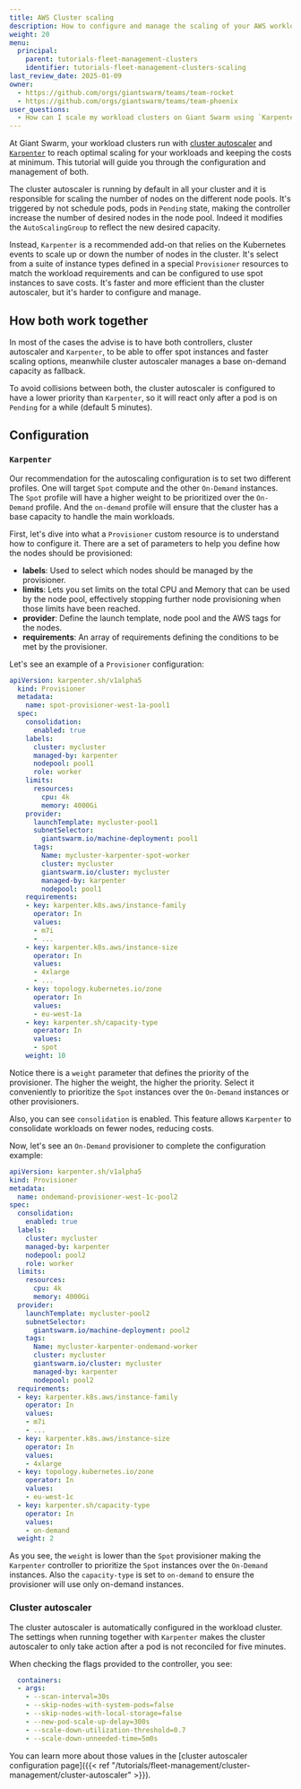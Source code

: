 ```yaml
---
title: AWS Cluster scaling
description: How to configure and manage the scaling of your AWS workload clusters on Giant Swarm.
weight: 20
menu:
  principal:
    parent: tutorials-fleet-management-clusters
    identifier: tutorials-fleet-management-clusters-scaling
last_review_date: 2025-01-09
owner:
  - https://github.com/orgs/giantswarm/teams/team-rocket
  - https://github.com/orgs/giantswarm/teams/team-phoenix
user_questions:
  - How can I scale my workload clusters on Giant Swarm using `Karpenter` and cluster autoscaler?
---
```


At Giant Swarm, your workload clusters run with [cluster autoscaler](https://github.com/kubernetes/autoscaler) and [`Karpenter`](https://karpenter.sh/) to reach optimal scaling for your workloads and keeping the costs at minimum. This tutorial will guide you through the configuration and management of both.

The cluster autoscaler is running by default in all your cluster and it is responsible for scaling the number of nodes on the different node pools. It's triggered by not schedule pods, pods in `Pending` state, making the controller increase the number of desired nodes in the node pool. Indeed it modifies the `AutoScalingGroup` to reflect the new desired capacity.

Instead, `Karpenter` is a recommended add-on that relies on the Kubernetes events to scale up or down the number of nodes in the cluster. It's select from a suite of instance types defined in a special `Provisioner` resources to match the workload requirements and can be configured to use spot instances to save costs. It's faster and more efficient than the cluster autoscaler, but it's harder to configure and manage.

## How both work together

In most of the cases the advise is to have both controllers, cluster autoscaler and `Karpenter`, to be able to offer spot instances and faster scaling options, meanwhile cluster autoscaler manages a base on-demand capacity as fallback.

To avoid collisions between both, the cluster autoscaler is configured to have a lower priority than `Karpenter`, so it will react only after a pod is on `Pending` for a while (default 5 minutes).

## Configuration

### `Karpenter`

Our recommendation for the autoscaling configuration is to set two different profiles. One will target `Spot` compute and the other `On-Demand` instances. The `Spot` profile will have a higher weight to be prioritized over the `On-Demand` profile. And the `on-demand` profile will ensure that the cluster has a base capacity to handle the main workloads.

First, let's dive into what a `Provisioner` custom resource is to understand how to configure it. There are a set of parameters to help you define how the nodes should be provisioned:

- **labels**: Used to select which nodes should be managed by the provisioner.
- **limits**: Lets you set limits on the total CPU and Memory that can be used by the node pool, effectively stopping further node provisioning when those limits have been reached.
- **provider**: Define the launch template, node pool and the AWS tags for the nodes.
- **requirements**: An array of requirements defining the conditions to be met by the provisioner.

Let's see an example of a `Provisioner` configuration:

```yaml
apiVersion: karpenter.sh/v1alpha5
  kind: Provisioner
  metadata:
    name: spot-provisioner-west-1a-pool1
  spec:
    consolidation:
      enabled: true
    labels:
      cluster: mycluster
      managed-by: karpenter
      nodepool: pool1
      role: worker
    limits:
      resources:
        cpu: 4k
        memory: 4000Gi
    provider:
      launchTemplate: mycluster-pool1
      subnetSelector:
        giantswarm.io/machine-deployment: pool1
      tags:
        Name: mycluster-karpenter-spot-worker
        cluster: mycluster
        giantswarm.io/cluster: mycluster
        managed-by: karpenter
        nodepool: pool1
    requirements:
    - key: karpenter.k8s.aws/instance-family
      operator: In
      values:
      - m7i
      - ...
    - key: karpenter.k8s.aws/instance-size
      operator: In
      values:
      - 4xlarge
      - ...
    - key: topology.kubernetes.io/zone
      operator: In
      values:
      - eu-west-1a
    - key: karpenter.sh/capacity-type
      operator: In
      values:
      - spot
    weight: 10
```

Notice there is a `weight` parameter that defines the priority of the provisioner. The higher the weight, the higher the priority. Select it conveniently to prioritize the `Spot` instances over the `On-Demand` instances or other provisioners.

Also, you can see `consolidation` is enabled. This feature allows `Karpenter` to consolidate workloads on fewer nodes, reducing costs.

Now, let's see an `On-Demand` provisioner to complete the configuration example:

```yaml
apiVersion: karpenter.sh/v1alpha5
kind: Provisioner
metadata:
  name: ondemand-provisioner-west-1c-pool2
spec:
  consolidation:
    enabled: true
  labels:
    cluster: mycluster
    managed-by: karpenter
    nodepool: pool2
    role: worker
  limits:
    resources:
      cpu: 4k
      memory: 4000Gi
  provider:
    launchTemplate: mycluster-pool2
    subnetSelector:
      giantswarm.io/machine-deployment: pool2
    tags:
      Name: mycluster-karpenter-ondemand-worker
      cluster: mycluster
      giantswarm.io/cluster: mycluster
      managed-by: karpenter
      nodepool: pool2
  requirements:
  - key: karpenter.k8s.aws/instance-family
    operator: In
    values:
    - m7i
    - ...
  - key: karpenter.k8s.aws/instance-size
    operator: In
    values:
    - 4xlarge
  - key: topology.kubernetes.io/zone
    operator: In
    values:
    - eu-west-1c
  - key: karpenter.sh/capacity-type
    operator: In
    values:
    - on-demand
  weight: 2
```

As you see, the `weight` is lower than the `Spot` provisioner making the `Karpenter` controller to prioritize the `Spot` instances over the `On-Demand` instances. Also the `capacity-type` is set to `on-demand` to ensure the provisioner will use only on-demand instances.

### Cluster autoscaler

The cluster autoscaler is automatically configured in the workload cluster. The settings when running together with `Karpenter` makes the cluster autoscaler to only take action after a pod is not reconciled for five minutes.

When checking the flags provided to the controller, you see:

```yaml
  containers:
  - args:
    - --scan-interval=30s
    - --skip-nodes-with-system-pods=false
    - --skip-nodes-with-local-storage=false
    - --new-pod-scale-up-delay=300s
    - --scale-down-utilization-threshold=0.7
    - --scale-down-unneeded-time=5m0s
```

You can learn more about those values in the [cluster autoscaler configuration page]({{< ref "/tutorials/fleet-management/cluster-management/cluster-autoscaler" >}}).
